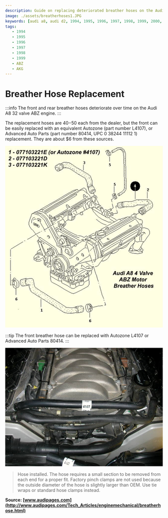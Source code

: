 ```yaml
---
description: Guide on replacing deteriorated breather hoses on the Audi A8 32 valve ABZ engine using affordable alternatives from Autozone or Advanced Auto Parts.
image: ./assets/breatherhoses1.JPG
keywords: [audi a8, audi d2, 1994, 1995, 1996, 1997, 1998, 1999, 2000, 2001, 2002, 4.2, V8, ABZ, AKG, breather hose, replacement, 32 valve, ABZ engine, Autozone, Advanced Auto Parts, L4107, 80414]
tags:
   - 1994
   - 1995
   - 1996
   - 1997
   - 1998
   - 1999
   - ABZ
   - AKG
---
```


# Breather Hose Replacement

:::info
The front and rear breather hoses deteriorate over time on the Audi A8 32 valve ABZ engine.
:::

The replacement hoses are $40-$50 each from the dealer, but the front can be easily replaced with an equivalent Autozone (part number L4107), or Advanced Auto Parts (part number 80414, UPC 0 38244 11112 1) replacement. They are about $6 from these sources.

![Breather Hoses of Audi A8 4 Valve ABZ Motor](./assets/breatherhoses1.JPG 'Breather Hoses of Audi A8 4 Valve ABZ Motor')

:::tip
The front breather hose can be replaced with Autozone L4107 or Advanced Auto Parts 80414.
:::

![Hose installed](./assets/breatherhoses2.JPG 'Hose installed')

> Hose installed. The hose requires a small section to be removed from each end for a proper fit. Factory pinch clamps are not used because the outside diameter of the hose is slightly larger than OEM. Use tie wraps or standard hose clamps instead.

**Source: [www.audipages.com](http://www.audipages.com/Tech_Articles/enginemechanical/breatherhose.html)**